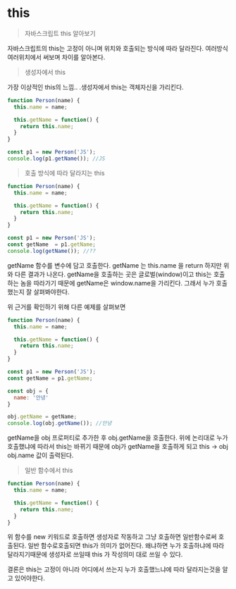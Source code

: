 # this

> 자바스크립트 this 알아보기

자바스크립트의 this는 고정이 아니며 위치와 호출되는 방식에 따라 달라진다. 여러방식 여러위치에서 써보며 차이를 알아본다.



> 생성자에서 this

가장 이상적인 this의 느낌.. .생성자에서 this는 객체자신을 가리킨다.

```javascript
function Person(name) {
  this.name = name;

  this.getName = function() {
    return this.name;
  }
}

const p1 = new Person('JS');
console.log(p1.getName()); //JS

```



> 호출 방식에 따라 달라지는 this

```javascript
function Person(name) {
  this.name = name;

  this.getName = function() {
    return this.name;
  }
}

const p1 = new Person('JS');
const getName  = p1.getName;
console.log(getName()); //??

```

getName 함수를 변수에 담고 호출한다.  getName 는 this.name 을 return 하지만 위와 다른 결과가 나온다.  getName을 호출하는 곳은 글로벌\(window\)이고 this는 호출하는 놈을 따라가기 때문에 getName은  window.name을 가리킨다. 그래서 누가 호출했는지 잘 살펴봐야한다. 

위 근거를 확인하기 위해 다른 예제를 살펴보면

```javascript
function Person(name) {
  this.name = name;

  this.getName = function() {
    return this.name;
  }
}

const p1 = new Person('JS');
const getName = p1.getName;

const obj = {
  name: '안녕'
}

obj.getName = getName;
console.log(obj.getName()); //안녕 

```

getName을 obj 프로퍼티로 추가한 후 obj.getName을 호출한다. 위에 논리대로 누가 호출했냐에 따라서 this는 바뀌기 때문에 obj가 getName을 호출하게 되고 this -&gt; obj   obj.name 값이 출력된다.

> 일반 함수에서 this

```javascript
function Person(name) {
  this.name = name;

  this.getName = function() {
    return this.name;
  }
}
```

위 함수를 new 키워드로 호출하면 생성자로 작동하고 그냥 호출하면 일반함수로써 호출된다. 일반 함수로호출되면 this가 의미가 없어진다. 왜냐하면 누가 호출하냐에 따라 달라지기때문에 생성자로 쓰일때 this 가  작성의미 대로 쓰일 수 있다.

결론은 this는 고정이 아니라 어디에서 쓰는지 누가 호출했느냐에 따라 달라지는것을 알고 있어야한다.  




